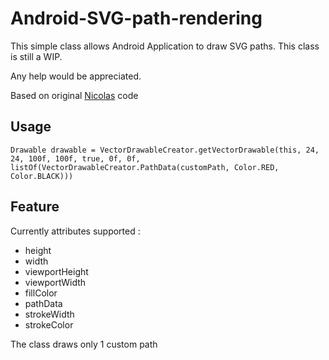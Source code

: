# Android-SVG-path-rendering

This simple class allows Android Application to draw SVG paths. This class is still a WIP.

Any help would be appreciated.

Based on original [Nicolas](https://stackoverflow.com/users/5288316/nicolas) code

## Usage

```
Drawable drawable = VectorDrawableCreator.getVectorDrawable(this, 24, 24, 100f, 100f, true, 0f, 0f, listOf(VectorDrawableCreator.PathData(customPath, Color.RED, Color.BLACK)))
```

## Feature

Currently attributes supported :
- height
- width
- viewportHeight
- viewportWidth
- fillColor
- pathData
- strokeWidth
- strokeColor

The class draws only 1 custom path
